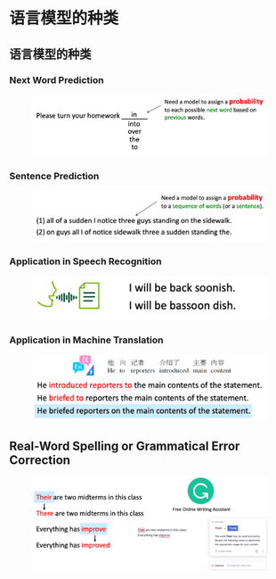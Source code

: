 # 语言模型的种类

## 语言模型的种类

### Next Word Prediction

<figure><img src="../../../.gitbook/assets/image (6).png" alt=""><figcaption></figcaption></figure>

### Sentence Prediction

<figure><img src="../../../.gitbook/assets/image (1) (1) (1).png" alt=""><figcaption></figcaption></figure>

### Application in Speech Recognition

<figure><img src="../../../.gitbook/assets/image (2) (1) (1).png" alt=""><figcaption></figcaption></figure>

### Application in Machine Translation

<figure><img src="../../../.gitbook/assets/image (3) (1) (1).png" alt=""><figcaption></figcaption></figure>

## Real-Word Spelling or Grammatical Error Correction

<figure><img src="../../../.gitbook/assets/image (4) (1) (1).png" alt=""><figcaption></figcaption></figure>
